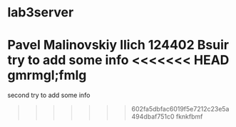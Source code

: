 # lab3server
Pavel Malinovskiy Ilich
124402 Bsuir
try to add some info
<<<<<<< HEAD
gmrmgl;fmlg
=======
second try to add some info
>>>>>>> 602fa5dbfac6019f5e7212c23e5a494dbaf751c0
 fknkfbmf

